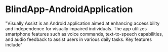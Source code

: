 # BlindApp-AndroidApplication
"Visually Assist is an Android application aimed at enhancing accessibility and independence for visually impaired individuals. The app utilizes smartphone features such as voice commands, text-to-speech capabilities, and audio feedback to assist users in various daily tasks. Key features include"
